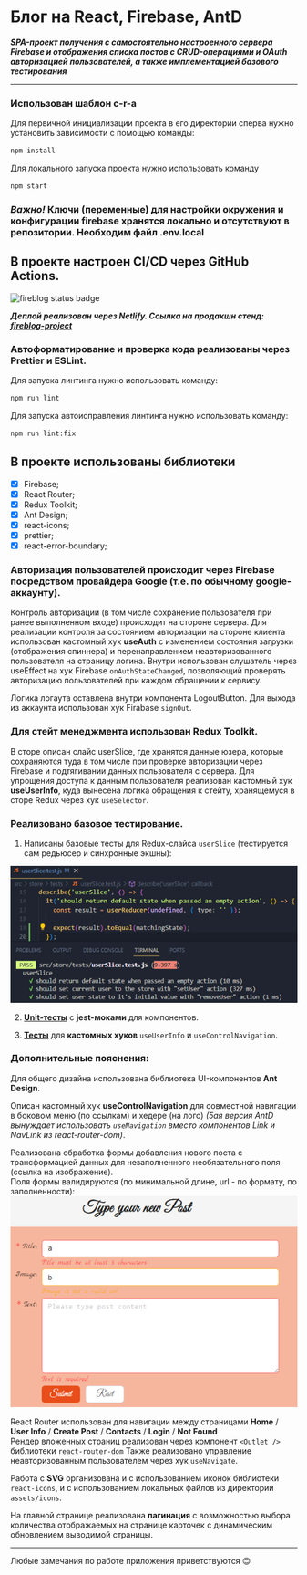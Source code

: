 # Блог на React, Firebase, AntD

**_SPA-проект получения с самостоятельно настроенного сервера Firebase и отображения списка постов с CRUD-операциями и OAuth авторизацией пользователей, а также имплементацией базового тестирования_**

---

### Использован шаблон c-r-a

Для первичной инициализации проекта в его директории сперва нужно установить зависимости с помощью команды:

```sh
npm install
```

Для локального запуска проекта нужно использовать команду

```sh
npm start
```

### **_Важно!_** Ключи (переменные) для настройки окружения и конфигурации firebase хранятся локально и отсутствуют в репозитории. Необходим файл .env.local

## В проекте настроен CI/CD через GitHub Actions.

![fireblog status badge](https://github.com/KamajorQA/Fire-Blog/actions/workflows/github-actions-fireblog.yml/badge.svg)

**_Деплой реализован через Netlify. Ссылка на продакшн стенд: [fireblog-project](https://fireblog-project.netlify.app/)_**

### Автоформатирование и проверка кода реализованы через Prettier и ESLint.

Для запуска линтинга нужно использовать команду:

```sh
npm run lint
```

Для запуска автоисправления линтинга нужно использовать команду:

```sh
npm run lint:fix
```

## В проекте использованы библиотеки

- [x] Firebase;
- [x] React Router;
- [x] Redux Toolkit;
- [x] Ant Design;
- [x] react-icons;
- [x] prettier;
- [x] react-error-boundary;

### Авторизация пользователей происходит через **Firebase** посредством провайдера Google (т.е. по обычному google-аккаунту).

Контроль авторизации (в том числе сохранение пользователя при ранее выполненном входе) происходит на стороне сервера. Для реализации контроля за состоянием авторизации на стороне клиента использован кастомный хук **useAuth** с изменением состояния загрузки (отображения спиннера) и перенаправлением неавторизованного пользователя на страницу логина. Внутри использован слушатель через useEffect на хук Firebase `onAuthStateChanged`, позволяющий проверять авторизацию пользователей при каждом обращении к сервису.

Логика логаута оставлена внутри компонента LogoutButton. Для выхода из аккаунта использован хук Firabase `signOut`.

### Для стейт менеджмента использован Redux Toolkit.

В сторе описан слайс userSlice, где хранятся данные юзера, которые сохраняются туда в том числе при проверке авторизации через Firebase и подтягивании данных пользователя с сервера.
Для упрощения доступа к данным пользователя реализован кастомный хук **useUserInfo**, куда вынесена логика обращения к стейту, хранящемуся в сторе Redux через хук `useSelector`.

### Реализовано базовое тестирование.

1. Написаны базовые тесты для Redux-слайса `userSlice` (тестируется сам редьюсер и синхронные экшны):

![Redux tests](./src/assets/img/ReduxTests.PNG)

2.  [**Unit-тесты**](https://github.com/KamajorQA/Fire-Blog/tree/master/src/components/tests) с **jest-моками** для компонентов.

3.  [**Тесты**](https://github.com/KamajorQA/Fire-Blog/tree/master/src/hooks/tests) для **кастомных хуков** `useUserInfo` и `useControlNavigation`.

### Дополнительные пояснения:

Для общего дизайна использована библиотека UI-компонентов **Ant Design**.

Описан кастомный хук **useControlNavigation** для совместной навигации в боковом меню (по ссылкам) и хедере (на лого) _(5ая версия AntD вынуждает использовать `useNavigation` вместо компонентов Link и NavLink из react-router-dom)_.

Реализована обработка формы добавления нового поста с трансформацией данных для незаполненного необязательного поля (ссылка на изображение).  
Поля формы валидируются (по минимальной длине, url - по формату, по заполненности):  
![Form validation](./src/assets/img/Validation.PNG)

React Router использован для навигации между страницами **Home** / **User Info** / **Create Post** / **Contacts** / **Login** / **Not Found**  
Рендер вложенных страниц реализован через компонент `<Outlet />` библиотеки `react-router-dom`
Также реализовано управление неавторизованным пользователем через хук `useNavigate`.

Работа с **SVG** организована и с использованием иконок библиотеки `react-icons`, и с использованием локальных файлов из директории `assets/icons`.

На главной странице реализована **пагинация** с возможностью выбора количества отображаемых на странице карточек с динамическим обновлением выводимой страницы.

---

Любые замечания по работе приложения приветствуются 😊
